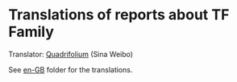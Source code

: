 # Translations of reports about TF Family

 Translator: [Quadrifolium](http://weibo.com/u/5182556773/) (Sina Weibo)

 See [en-GB](/en-GB/) folder for the translations.
 
